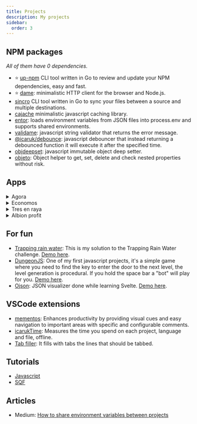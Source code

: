 ```yaml
---
title: Projects
description: My projects
sidebar:
  order: 3
---
```


## NPM packages

_All of them have 0 dependencies._

- ⭐ [up-npm](https://www.npmjs.com/package/up-npm) CLI tool written in Go to review and update your NPM dependencies, easy and fast.
- ⭐ [dame](https://www.npmjs.com/package/dame): minimalistic HTTP client for the browser and Node.js.
- [sincro](https://www.npmjs.com/package/sincro) CLI tool written in Go to sync your files between a source and multiple destinations.
- [cajache](https://www.npmjs.com/package/cajache) minimalistic javascript caching library.
- [entor](https://www.npmjs.com/package/entor): loads environment variables from JSON files into process.env and supports shared environments.
- [validame](https://www.npmjs.com/package/validame): javascript string validator that returns the error message.
- [@icaruk/debounce](https://www.npmjs.com/package/@icaruk/debounce): javascript debouncer that instead returning a debounced function it will execute it after the specified time.
- [objdeepset](https://www.npmjs.com/package/objdeepset): javascript immutable object deep setter.
- [objeto](https://www.npmjs.com/package/objeto): Object helper to get, set, delete and check nested properties without risk.



## Apps

<details>
<summary>Agora</summary>

https://agora.icaruk.dev

_Agora is a web application that helps you keep your household chores up to date in an organized way.
You can also keep track of the stock of all your groceries to generate shopping lists automatically._

<div style="display: flex; flex-direction: row; align-items: center; flex-wrap: wrap; gap: 0.5rem">
	<img src="https://i.imgur.com/4Ha6qAg.png" style="height: 300px;">
	<img src="https://i.imgur.com/FobmwKq.png" style="height: 300px;">
	<img src="https://i.imgur.com/iSAZB6B.png" style="height: 300px;">
</div>

- React + MobX + Mantine
- Fastify
- SurrealDB

</details>



<details>
<summary>Economos</summary>

https://economos.app

_Economos is the money manager that allows you to categorize and visualize your expenses and income in an efficient and flexible way.  
With this information you will have the perspective you need to make decisions about your money._

<div style="display: flex; flex-direction: row; align-items: center; flex-wrap: wrap; gap: 0.5rem">
	<img src="https://economos.app/img/mockup_app.png" style="height: 300px;">
	<img src="https://economos.app/img/mockup_month.png" style="height: 300px;">
	<img src="https://economos.app/img/mockup_year.png" style="height: 300px;">
</div>

- React + MobX + Ant Design
- Fastify
- MongoDB

</details>



<details>
<summary>Tres en raya</summary>

https://tresenraya.icaruk.dev

_Tic tac toe game vs computer. The computer is smart, but not perfect. No login required. Ranked leaderboards._

<div style="display: flex; flex-direction: row; align-items: center; flex-wrap: wrap; gap: 0.5rem">
	<img src="https://i.gyazo.com/0e65ed6980aa63fe524dda97b08e34e3.png" style="height: 300px;">
</div>

- React + Ant Design
- Fastify
- MongoDB

</details>



<details>
<summary>Albion profit</summary>

https://icaruk.github.io/albion-profit

_Albion Profit is a tool for the game <a href="https://albiononline.com/home" target="_blank">"Albion Online"</a> that enables users to semi-automatically calculate the profit of any combination of one product with multiple ingredients. Is multiserver and multilanguage._

<div style="display: flex; flex-direction: row; align-items: center; flex-wrap: wrap; gap: 0.5rem">
	<img src="https://github.com/user-attachments/assets/5f0765fd-0fc7-4318-99a7-d29cdd799f9f" style="height: 300px;">
</div>

- React + MobX
- Inlang
	
</details>



## For fun

- [Trapping rain water](https://github.com/Icaruk/lluvia): This is my solution to the Trapping Rain Water challenge. [Demo here](https://icaruk.github.io/lluvia/).
- [DungeonJS](https://github.com/Icaruk/dungeonJS): One of my first javascript projects, it's a simple game where you need to find the key to enter the door to the next level, the level generation is procedural. If you hold the space bar a "bot" will play for you. [Demo here](https://icaruk.github.io/dungeonJS/).
- [Ojson](https://github.com/Icaruk/ojoson): JSON visualizer done while learning Svelte. [Demo here](https://icaruk.github.io/ojoson/).



## VSCode extensions

- [mementos](https://marketplace.visualstudio.com/items?itemName=Icaruk.mementos): Enhances productivity by providing visual cues and easy navigation to important areas with specific and configurable comments.
- [icarukTime](https://marketplace.visualstudio.com/items?itemName=Icaruk.icaruktime): Measures the time you spend on each project, language and file, offline.
- [Tab filler](https://marketplace.visualstudio.com/items?itemName=Icaruk.tabfiller): It fills with tabs the lines that should be tabbed.



## Tutorials

- [Javascript](https://github.com/Icaruk/icaruk-tutorial-programacion)
- [SQF](https://github.com/Icaruk/icaruk-tutorial-sqf)



## Articles

- Medium: [How to share environment variables between projects](https://icaruk.medium.com/how-to-share-environment-variables-between-projects-b63681b2bb31)
